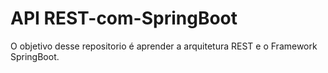 # API REST-com-SpringBoot
 O objetivo desse repositorio é aprender a arquitetura REST e o Framework SpringBoot.
